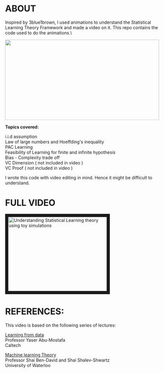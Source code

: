 # ABOUT
Inspired by 3blue1brown, I used animations to understand the Statistical Learning Theory Framework and made a video on it. This repo contains the code used to do the animations.\

<img src="./video_2.gif" width="500" height="260" />

**Topics covered:**

i.i.d assumption\
Law of large numbers and Hoeffding's inequality\
PAC Learning\
Feasibility of Learning for finite and infinite hypothesis\
Bias - Complexity trade off\
VC Dimension ( not included in video )\
VC Proof ( not included in video )

I wrote this code with video editing in mind. Hence it might be difficult to understand.

# FULL VIDEO
<a href="https://www.youtube.com/watch?v=lsYPC0MuLJA" target="_blank"><img src="http://img.youtube.com/vi/lsYPC0MuLJA/0.jpg" 
alt="Understanding Statistical Learning theory using toy simulations" width="320" height="240" border="10" /></a>



# REFERENCES:
This video is based on the following series of lectures:

[Learning from data](https://tinyurl.com/4wkr7prx)\
Professor Yaser Abu-Mostafa\
Caltech


[Machine learning Theory](https://tinyurl.com/26v5btve)\
Professor Shai Ben-David and Shai Shalev-Shwartz\
University of Waterloo
